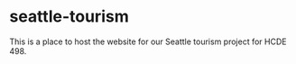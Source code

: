 # seattle-tourism
This is a place to host the website for our Seattle tourism project for HCDE 498.
